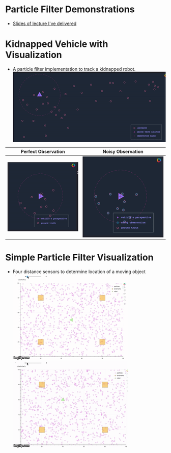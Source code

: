 # Particle Filter Demonstrations
- [Slides of lecture I've delivered](./docs/Particle-Filters-Lecture.pdf)

# Kidnapped Vehicle with Visualization
- A particle filter implementation to track a kidnapped robot.
![](./docs/simple-global-plot.gif)

| Perfect Observation | Noisy Observation |
| ----------------------------- |:-------------------------------:|
| ![](./docs/simple-vehicle-plot.gif) | ![](./docs/vehicle-plot-noisy.gif)|

# Simple Particle Filter Visualization
- Four distance sensors to determine location of a moving object
![Animation 1](./docs/animation1.gif)
![Animation 2](./docs/animation2.gif)
